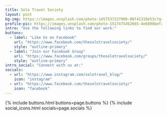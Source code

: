 ```yaml
---	
title: Solo Travel Society
layout: post
bg-img: https://images.unsplash.com/photo-1457537227909-08f41319e53c?q=80&w=2070&auto=format&fit=crop&ixlib=rb-4.0.3&ixid=M3wxMjA3fDB8MHxwaG90by1wYWdlfHx8fGVufDB8fHx8fA%3D%3D
profile-pic: https://images.unsplash.com/photo-1517475452665-4e6898befa13?q=80&w=2060&auto=format&fit=crop&ixlib=rb-4.0.3&ixid=M3wxMjA3fDB8MHxwaG90by1wYWdlfHx8fGVufDB8fHx8fA%3D%3D
intro: "Use the following links to find our work:"
buttons:
  - label: "Like Us on Facebook"
    url: "https://www.facebook.com/thesolotravelsociety/"
    style: "outline-primary"
  - label: "Join our Facebook Group"
    url: "https://www.facebook.com/groups/thesolotravelsociety/"
    style: "outline-primary"
intro_social: "Connect with us at:"
socials:
  - url: "https://www.instagram.com/solotravel_blog/"
    icon: "instagram"
  - url: "https://www.facebook.com/thesolotravelsociety/"
    icon: "facebook"
---	
```


{% include buttons.html buttons=page.buttons %}
{% include social_icons.html socials=page.socials %}
